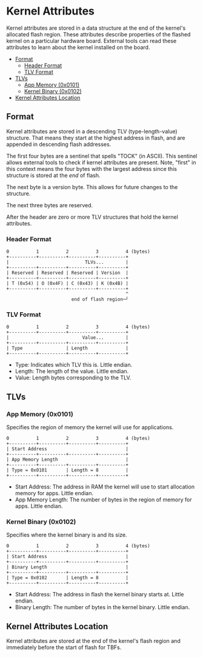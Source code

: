 Kernel Attributes
=================

Kernel attributes are stored in a data structure at the end of the kernel's
allocated flash region. These attributes describe properties of the flashed
kernel on a particular hardware board. External tools can read these attributes
to learn about the kernel installed on the board.

<!-- npm i -g markdown-toc; markdown-toc -i Kernel_Attributes.md -->

<!-- toc -->

- [Format](#format)
  * [Header Format](#header-format)
  * [TLV Format](#tlv-format)
- [TLVs](#tlvs)
  * [App Memory (0x0101)](#app-memory-0x0101)
  * [Kernel Binary (0x0102)](#kernel-binary-0x0102)
- [Kernel Attributes Location](#kernel-attributes-location)

<!-- tocstop -->

## Format

Kernel attributes are stored in a descending TLV (type-length-value) structure.
That means they start at the highest address in flash, and are appended in
descending flash addresses.

The first four bytes are a sentinel that spells "TOCK" (in ASCII). This sentinel
allows external tools to check if kernel attributes are present. Note, "first"
in this context means the four bytes with the largest address since this
structure is stored at the _end_ of flash.

The next byte is a version byte. This allows for future changes to the
structure.

The next three bytes are reserved.

After the header are zero or more TLV structures that hold the kernel
attributes.

### Header Format

```text
0          1          2          3          4 (bytes)
+----------+----------+----------+----------+
|                            TLVs...        |
+----------+----------+----------+----------+
| Reserved | Reserved | Reserved | Version  |
+----------+----------+----------+----------+
| T (0x54) | O (0x4F) | C (0x43) | K (0x4B) |
+----------+----------+----------+----------+
                                            ^
                        end of flash region─┘
```

### TLV Format

```text
0          1          2          3          4 (bytes)
+----------+----------+----------+----------+
|                           Value...        |
+----------+----------+----------+----------+
| Type                | Length              |
+----------+----------+----------+----------+
```

- Type: Indicates which TLV this is. Little endian.
- Length: The length of the value. Little endian.
- Value: Length bytes corresponding to the TLV.

## TLVs

### App Memory (0x0101)

Specifies the region of memory the kernel will use for applications.

```text
0          1          2          3          4 (bytes)
+----------+----------+----------+----------+
| Start Address                             |
+----------+----------+----------+----------+
| App Memory Length                         |
+----------+----------+----------+----------+
| Type = 0x0101       | Length = 8          |
+----------+----------+----------+----------+
```

- Start Address: The address in RAM the kernel will use to start allocation
  memory for apps. Little endian.
- App Memory Length: The number of bytes in the region of memory for apps.
  Little endian.


### Kernel Binary (0x0102)

Specifies where the kernel binary is and its size.

```text
0          1          2          3          4 (bytes)
+----------+----------+----------+----------+
| Start Address                             |
+----------+----------+----------+----------+
| Binary Length                             |
+----------+----------+----------+----------+
| Type = 0x0102       | Length = 8          |
+----------+----------+----------+----------+
```

- Start Address: The address in flash the kernel binary starts at. Little
  endian.
- Binary Length: The number of bytes in the kernel binary. Little endian.

## Kernel Attributes Location

Kernel attributes are stored at the end of the kernel's flash region and
immediately before the start of flash for TBFs.
